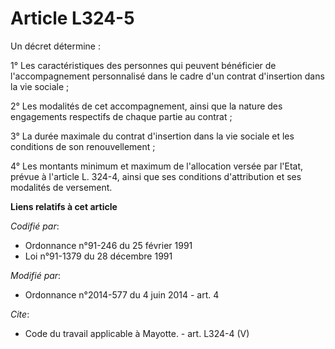 # Article L324-5

Un décret détermine : 

1° Les caractéristiques des personnes qui peuvent bénéficier de l'accompagnement personnalisé dans le cadre d'un contrat
d'insertion dans la vie sociale ; 

2° Les modalités de cet accompagnement, ainsi que la nature des engagements respectifs de chaque partie au contrat ; 

3° La durée maximale du contrat d'insertion dans la vie sociale et les conditions de son renouvellement ; 

4° Les montants minimum et maximum de l'allocation versée par l'Etat, prévue à l'article L. 324-4, ainsi que ses conditions
d'attribution et ses modalités de versement.

**Liens relatifs à cet article**

_Codifié par_:

  - Ordonnance n°91-246 du 25 février 1991
  - Loi n°91-1379 du 28 décembre 1991

_Modifié par_:

  - Ordonnance n°2014-577 du 4 juin 2014 - art. 4

_Cite_:

  - Code du travail applicable à Mayotte. - art. L324-4 (V)
